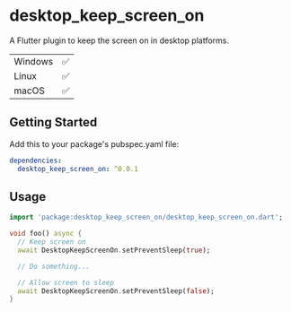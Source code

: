 # desktop_keep_screen_on

A Flutter plugin to keep the screen on in desktop platforms.

|         |   |
|---------|---|
| Windows | ✅ |
| Linux   | ✅ |
| macOS   | ✅ |

## Getting Started

Add this to your package's pubspec.yaml file:

```yaml
dependencies:
  desktop_keep_screen_on: ^0.0.1
```

## Usage

```dart
import 'package:desktop_keep_screen_on/desktop_keep_screen_on.dart';

void foo() async {
  // Keep screen on
  await DesktopKeepScreenOn.setPreventSleep(true);

  // Do something...

  // Allow screen to sleep
  await DesktopKeepScreenOn.setPreventSleep(false);
}

```
